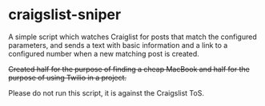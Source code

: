 # craigslist-sniper
A simple script which watches Craiglist for posts that match the configured parameters, and sends a text with basic information and a link to a configured number when a new matching post is created.

~~Created half for the purpose of finding a cheap MacBook and half for the purpose of using Twilio in a project.~~

Please do not run this script, it is against the Craigslist ToS. 
